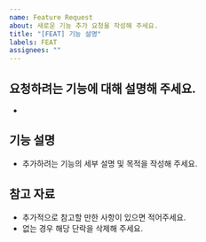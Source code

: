 ```yaml
---
name: Feature Request
about: 새로운 기능 추가 요청을 작성해 주세요.
title: "[FEAT] 기능 설명"
labels: FEAT
assignees: ""
---
```


## 요청하려는 기능에 대해 설명해 주세요.
- 

## 기능 설명

- 추가하려는 기능의 세부 설명 및 목적을 작성해 주세요.


## 참고 자료

- 추가적으로 참고할 만한 사항이 있으면 적어주세요.
- 없는 경우 해당 단락을 삭제해 주세요.
